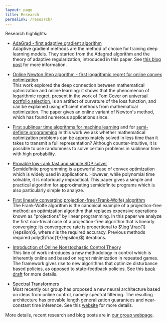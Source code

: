 ```yaml
---
layout: page
title: Research
permalink: /research/
---
```


Research highlights: 
- [AdaGrad - first adaptive gradient algorithm](https://dl.acm.org/doi/10.5555/1953048.2021068)  
  Adaptive gradient methods are the method of choice for training deep learning models. They started from the Adagrad algorithm and the theory of adaptive regularization, introduced in this paper. See [this blog post](https://www.minregret.com/2023/05/15/meta-optimization.html) for more information. 

- [Online Newton Step algorithm - first logarithmic regret for online convex optimization](https://link.springer.com/article/10.1007/s10994-007-5016-8)  
  This work explored the deep connection between mathematical optimization and online learning: it shows that the phenomenon of logarithmic regret, present in the work of [Tom Cover](https://en.wikipedia.org/wiki/Thomas_M._Cover) on [universal portfolio selection](https://en.wikipedia.org/wiki/Universal_portfolio_algorithm), is an artifact of curvature of the loss function, and can be explained using efficient methods from mathematical optimization. The paper gives an online variant of Newton's method, which has found numerous applications since.
 
- [First sublinear time algorithms for machine learning](https://arxiv.org/abs/1010.4408) and for [semi-definite programming](https://link.springer.com/article/10.1007/s10107-015-0932-z) 
  In this work we ask whether mathematical optimization problems can be approximately solved in less time than it takes to transmit a full representation? Although counter-intuitive, it is possible to use randomness to solve certain problems in sublinear time with high probability. 

- [Provable low-rank fast and simple SDP solver](https://link.springer.com/chapter/10.1007/978-3-540-78773-0_27)  
  Semidefinite programming is a powerful case of convex optimization which is widely used in applications. However, while polynomial time solvable, it is notoriously impractical. This paper gives a simple and practical algorithm for approximating semidefinite programs which is also particularly simple to analyze. 

- [First linearly converging projection-free (Frank-Wolfe) algorithm](https://arxiv.org/abs/1301.4666)  
  The Frank-Wolfe algorithm is the canonical example of a projection-free method: an optimization algorithm that replaces expensive operations known as "projections" by linear programming. In this paper we analyze the first non-trivial case of a projection-free algorithm that is linearly converging: its convergence rate is propertional to $\log \frac{1}{\epsilon}$, where $\epsilon$ is the required accuracy. Previous methods required poly($\frac{1}{\epsilon}$) iterations. 

- [Introduction of Online Nonstochastic Control Theory](https://sites.google.com/view/online-nonstochastic-control/home)  
  This line of work introduces a new methodology in control which is inherently online and based on regret minimization in repeated games. The framework gives rise to new algorithms that optimize disturbance based policies, as opposed to state-feedback policies. See this [book draft](https://arxiv.org/abs/2211.09619) for more details. 

- [Spectral Transformers](https://sites.google.com/view/gbrainprinceton/projects/spectral-transformers)  
  Most recently our group has proposed a new neural architecture based on ideas from online control, namely spectral filtering. The resulting architecture has provable length generalization guarantees and near-constant time inference. See this [website](https://sites.google.com/view/gbrainprinceton/projects/spectral-transformers) for more details. 

More details, recent research and blog posts are in [our group webpage](https://www.minregret.com).

